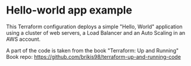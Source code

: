 # Hello-world app example

This Terraform configuration deploys a simple "Hello, World" application 
using a cluster of web servers, a Load Balancer and an Auto Scaling in an AWS account.

A part of the code is taken from the book "Terraform: Up and Running"
Book repo: https://github.com/brikis98/terraform-up-and-running-code
